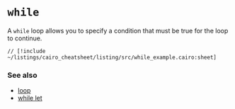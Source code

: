 # `while`

A `while` loop allows you to specify a condition that must be true for the loop to continue.

```cairo
// [!include ~/listings/cairo_cheatsheet/listing/src/while_example.cairo:sheet]
```

### See also

- [loop](/cairo_cheatsheet/loop)
- [while let](/cairo_cheatsheet/while_let)
